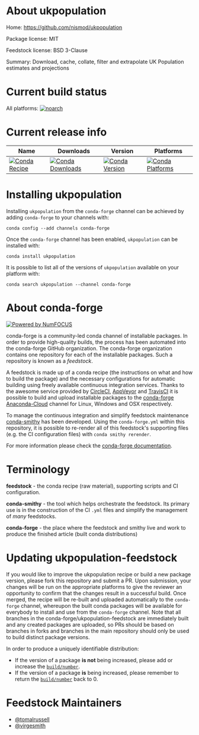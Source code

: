<!--
# -*- mode: jinja -*-
-->

About ukpopulation
==================

Home: https://github.com/nismod/ukpopulation

Package license: MIT

Feedstock license: BSD 3-Clause

Summary: Download, cache, collate, filter and extrapolate UK Population estimates and projections



Current build status
====================

All platforms:
[![noarch](https://img.shields.io/circleci/project/github/conda-forge/ukpopulation-feedstock/master.svg?label=noarch)](https://circleci.com/gh/conda-forge/ukpopulation-feedstock)

Current release info
====================

| Name | Downloads | Version | Platforms |
| --- | --- | --- | --- |
| [![Conda Recipe](https://img.shields.io/badge/recipe-ukpopulation-green.svg)](https://anaconda.org/conda-forge/ukpopulation) | [![Conda Downloads](https://img.shields.io/conda/dn/conda-forge/ukpopulation.svg)](https://anaconda.org/conda-forge/ukpopulation) | [![Conda Version](https://img.shields.io/conda/vn/conda-forge/ukpopulation.svg)](https://anaconda.org/conda-forge/ukpopulation) | [![Conda Platforms](https://img.shields.io/conda/pn/conda-forge/ukpopulation.svg)](https://anaconda.org/conda-forge/ukpopulation) |

Installing ukpopulation
=======================

Installing `ukpopulation` from the `conda-forge` channel can be achieved by adding `conda-forge` to your channels with:

```
conda config --add channels conda-forge
```

Once the `conda-forge` channel has been enabled, `ukpopulation` can be installed with:

```
conda install ukpopulation
```

It is possible to list all of the versions of `ukpopulation` available on your platform with:

```
conda search ukpopulation --channel conda-forge
```


About conda-forge
=================

[![Powered by NumFOCUS](https://img.shields.io/badge/powered%20by-NumFOCUS-orange.svg?style=flat&colorA=E1523D&colorB=007D8A)](http://numfocus.org)

conda-forge is a community-led conda channel of installable packages.
In order to provide high-quality builds, the process has been automated into the
conda-forge GitHub organization. The conda-forge organization contains one repository
for each of the installable packages. Such a repository is known as a *feedstock*.

A feedstock is made up of a conda recipe (the instructions on what and how to build
the package) and the necessary configurations for automatic building using freely
available continuous integration services. Thanks to the awesome service provided by
[CircleCI](https://circleci.com/), [AppVeyor](https://www.appveyor.com/)
and [TravisCI](https://travis-ci.org/) it is possible to build and upload installable
packages to the [conda-forge](https://anaconda.org/conda-forge)
[Anaconda-Cloud](https://anaconda.org/) channel for Linux, Windows and OSX respectively.

To manage the continuous integration and simplify feedstock maintenance
[conda-smithy](https://github.com/conda-forge/conda-smithy) has been developed.
Using the ``conda-forge.yml`` within this repository, it is possible to re-render all of
this feedstock's supporting files (e.g. the CI configuration files) with ``conda smithy rerender``.

For more information please check the [conda-forge documentation](https://conda-forge.org/docs/).

Terminology
===========

**feedstock** - the conda recipe (raw material), supporting scripts and CI configuration.

**conda-smithy** - the tool which helps orchestrate the feedstock.
                   Its primary use is in the construction of the CI ``.yml`` files
                   and simplify the management of *many* feedstocks.

**conda-forge** - the place where the feedstock and smithy live and work to
                  produce the finished article (built conda distributions)


Updating ukpopulation-feedstock
===============================

If you would like to improve the ukpopulation recipe or build a new
package version, please fork this repository and submit a PR. Upon submission,
your changes will be run on the appropriate platforms to give the reviewer an
opportunity to confirm that the changes result in a successful build. Once
merged, the recipe will be re-built and uploaded automatically to the
`conda-forge` channel, whereupon the built conda packages will be available for
everybody to install and use from the `conda-forge` channel.
Note that all branches in the conda-forge/ukpopulation-feedstock are
immediately built and any created packages are uploaded, so PRs should be based
on branches in forks and branches in the main repository should only be used to
build distinct package versions.

In order to produce a uniquely identifiable distribution:
 * If the version of a package **is not** being increased, please add or increase
   the [``build/number``](https://conda.io/docs/user-guide/tasks/build-packages/define-metadata.html#build-number-and-string).
 * If the version of a package **is** being increased, please remember to return
   the [``build/number``](https://conda.io/docs/user-guide/tasks/build-packages/define-metadata.html#build-number-and-string)
   back to 0.

Feedstock Maintainers
=====================

* [@tomalrussell](https://github.com/tomalrussell/)
* [@virgesmith](https://github.com/virgesmith/)

